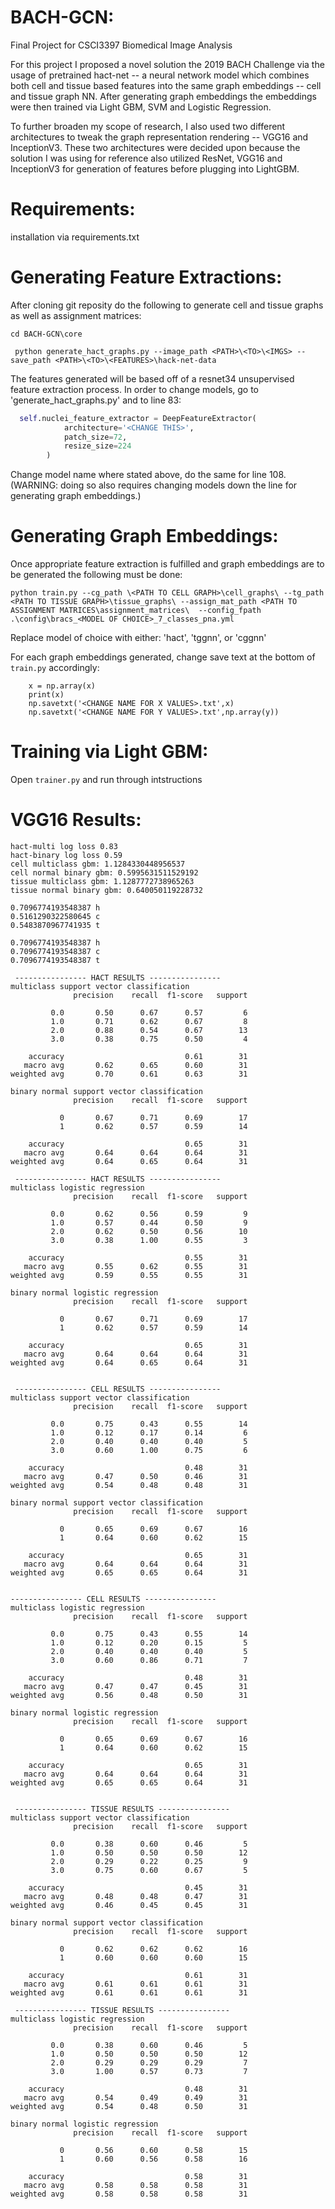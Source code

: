 # BACH-GCN:

Final Project for CSCI3397 Biomedical Image Analysis

For this project I proposed a novel solution the 2019 BACH Challenge via the usage of pretrained hact-net -- a neural network model which combines both cell and tissue based features into the same graph embeddings -- cell and tissue graph NN. After generating graph embeddings the embeddings were then trained via Light GBM, SVM and Logistic Regression.

To further broaden my scope of research, I also used two different architectures to tweak the graph representation rendering -- VGG16 and InceptionV3. These two architectures were decided upon because the solution I was using for reference also utilized ResNet, VGG16 and InceptionV3 for generation of features before plugging into LightGBM.


# Requirements:

installation via requirements.txt

# Generating Feature Extractions:

After cloning git reposity do the following to generate cell and tissue graphs as well as assignment matrices: 
```
cd BACH-GCN\core
```

```
 python generate_hact_graphs.py --image_path <PATH>\<TO>\<IMGS> --save_path <PATH>\<TO>\<FEATURES>\hack-net-data
```
The features generated will be based off of a resnet34 unsupervised feature extraction process. In order to change models, go to 'generate_hact_graphs.py' and to line 83:

```python
  self.nuclei_feature_extractor = DeepFeatureExtractor(
            architecture='<CHANGE THIS>',
            patch_size=72,
            resize_size=224
        )
```
Change model name where stated above, do the same for line 108. (WARNING: doing so also requires changing models down the line for generating graph embeddings.) 

# Generating Graph Embeddings:

Once appropriate feature extraction is fulfilled and graph embeddings are to be generated the following must be done: 

```
python train.py --cg_path \<PATH TO CELL GRAPH>\cell_graphs\ --tg_path <PATH TO TISSUE GRAPH>\tissue_graphs\ --assign_mat_path <PATH TO ASSIGNMENT MATRICES\assignment_matrices\  --config_fpath .\config\bracs_<MODEL OF CHOICE>_7_classes_pna.yml
```
Replace model of choice with either: 'hact', 'tggnn', or 'cggnn'

For each graph embeddings generated, change save text at the bottom of ```train.py``` accordingly:

```
    x = np.array(x)
    print(x)
    np.savetxt('<CHANGE NAME FOR X VALUES>.txt',x)
    np.savetxt('<CHANGE NAME FOR Y VALUES>.txt',np.array(y))
````
 
 
# Training via Light GBM:

Open ```trainer.py``` and run through intstructions

# VGG16 Results:

```
hact-multi log loss 0.83
hact-binary log loss 0.59
cell multiclass gbm: 1.1284330448956537
cell normal binary gbm: 0.5995631511529192
tissue multiclass gbm: 1.1287772738965263
tissue normal binary gbm: 0.640050119228732

0.7096774193548387 h
0.5161290322580645 c
0.5483870967741935 t

0.7096774193548387 h
0.7096774193548387 c
0.7096774193548387 t

 ---------------- HACT RESULTS ---------------- 
multiclass support vector classification
              precision    recall  f1-score   support

         0.0       0.50      0.67      0.57         6
         1.0       0.71      0.62      0.67         8
         2.0       0.88      0.54      0.67        13
         3.0       0.38      0.75      0.50         4

    accuracy                           0.61        31
   macro avg       0.62      0.65      0.60        31
weighted avg       0.70      0.61      0.63        31

binary normal support vector classification
              precision    recall  f1-score   support

           0       0.67      0.71      0.69        17
           1       0.62      0.57      0.59        14

    accuracy                           0.65        31
   macro avg       0.64      0.64      0.64        31
weighted avg       0.64      0.65      0.64        31

 ---------------- HACT RESULTS ---------------- 
multiclass logistic regression
              precision    recall  f1-score   support

         0.0       0.62      0.56      0.59         9
         1.0       0.57      0.44      0.50         9
         2.0       0.62      0.50      0.56        10
         3.0       0.38      1.00      0.55         3

    accuracy                           0.55        31
   macro avg       0.55      0.62      0.55        31
weighted avg       0.59      0.55      0.55        31

binary normal logistic regression
              precision    recall  f1-score   support

           0       0.67      0.71      0.69        17
           1       0.62      0.57      0.59        14

    accuracy                           0.65        31
   macro avg       0.64      0.64      0.64        31
weighted avg       0.64      0.65      0.64        31


 ---------------- CELL RESULTS ---------------- 
multiclass support vector classification
              precision    recall  f1-score   support

         0.0       0.75      0.43      0.55        14
         1.0       0.12      0.17      0.14         6
         2.0       0.40      0.40      0.40         5
         3.0       0.60      1.00      0.75         6

    accuracy                           0.48        31
   macro avg       0.47      0.50      0.46        31
weighted avg       0.54      0.48      0.48        31

binary normal support vector classification
              precision    recall  f1-score   support

           0       0.65      0.69      0.67        16
           1       0.64      0.60      0.62        15

    accuracy                           0.65        31
   macro avg       0.64      0.64      0.64        31
weighted avg       0.65      0.65      0.64        31


---------------- CELL RESULTS ---------------- 
multiclass logistic regression
              precision    recall  f1-score   support

         0.0       0.75      0.43      0.55        14
         1.0       0.12      0.20      0.15         5
         2.0       0.40      0.40      0.40         5
         3.0       0.60      0.86      0.71         7

    accuracy                           0.48        31
   macro avg       0.47      0.47      0.45        31
weighted avg       0.56      0.48      0.50        31

binary normal logistic regression
              precision    recall  f1-score   support

           0       0.65      0.69      0.67        16
           1       0.64      0.60      0.62        15

    accuracy                           0.65        31
   macro avg       0.64      0.64      0.64        31
weighted avg       0.65      0.65      0.64        31


 ---------------- TISSUE RESULTS ---------------- 
multiclass support vector classification
              precision    recall  f1-score   support

         0.0       0.38      0.60      0.46         5
         1.0       0.50      0.50      0.50        12
         2.0       0.29      0.22      0.25         9
         3.0       0.75      0.60      0.67         5

    accuracy                           0.45        31
   macro avg       0.48      0.48      0.47        31
weighted avg       0.46      0.45      0.45        31

binary normal support vector classification
              precision    recall  f1-score   support

           0       0.62      0.62      0.62        16
           1       0.60      0.60      0.60        15

    accuracy                           0.61        31
   macro avg       0.61      0.61      0.61        31
weighted avg       0.61      0.61      0.61        31

 ---------------- TISSUE RESULTS ---------------- 
multiclass logistic regression
              precision    recall  f1-score   support

         0.0       0.38      0.60      0.46         5
         1.0       0.50      0.50      0.50        12
         2.0       0.29      0.29      0.29         7
         3.0       1.00      0.57      0.73         7

    accuracy                           0.48        31
   macro avg       0.54      0.49      0.49        31
weighted avg       0.54      0.48      0.50        31

binary normal logistic regression
              precision    recall  f1-score   support

           0       0.56      0.60      0.58        15
           1       0.60      0.56      0.58        16

    accuracy                           0.58        31
   macro avg       0.58      0.58      0.58        31
weighted avg       0.58      0.58      0.58        31



```
